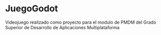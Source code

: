 # JuegoGodot
Videojuego realizado como proyecto para el modulo de PMDM del Grado Superior de Desarrollo de Aplicaciones Multiplataforma
